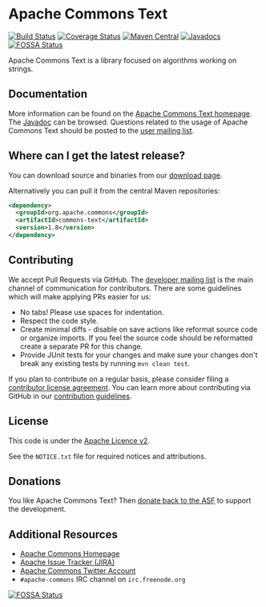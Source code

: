 <!---
 Licensed to the Apache Software Foundation (ASF) under one or more
 contributor license agreements.  See the NOTICE file distributed with
 this work for additional information regarding copyright ownership.
 The ASF licenses this file to You under the Apache License, Version 2.0
 (the "License"); you may not use this file except in compliance with
 the License.  You may obtain a copy of the License at

      http://www.apache.org/licenses/LICENSE-2.0

 Unless required by applicable law or agreed to in writing, software
 distributed under the License is distributed on an "AS IS" BASIS,
 WITHOUT WARRANTIES OR CONDITIONS OF ANY KIND, either express or implied.
 See the License for the specific language governing permissions and
 limitations under the License.
-->
<!---
 +======================================================================+
 |****                                                              ****|
 |****      THIS FILE IS GENERATED BY THE COMMONS BUILD PLUGIN      ****|
 |****                    DO NOT EDIT DIRECTLY                      ****|
 |****                                                              ****|
 +======================================================================+
 | TEMPLATE FILE: readme-md-template.md                                 |
 | commons-build-plugin/trunk/src/main/resources/commons-xdoc-templates |
 +======================================================================+
 |                                                                      |
 | 1) Re-generate using: mvn commons-build:readme-md                    |
 |                                                                      |
 | 2) Set the following properties in the component's pom:              |
 |    - commons.componentid (required, alphabetic, lower case)          |
 |    - commons.release.version (required)                              |
 |                                                                      |
 | 3) Example Properties                                                |
 |                                                                      |
 |  <properties>                                                        |
 |    <commons.componentid>math</commons.componentid>                   |
 |    <commons.release.version>1.2</commons.release.version>            |
 |  </properties>                                                       |
 |                                                                      |
 +======================================================================+
--->
Apache Commons Text
===================

[![Build Status](https://travis-ci.org/apache/commons-text.svg)](https://travis-ci.org/apache/commons-text)
[![Coverage Status](https://coveralls.io/repos/apache/commons-text/badge.svg)](https://coveralls.io/r/apache/commons-text)
[![Maven Central](https://maven-badges.herokuapp.com/maven-central/org.apache.commons/commons-text/badge.svg)](https://maven-badges.herokuapp.com/maven-central/org.apache.commons/commons-text/)
[![Javadocs](https://javadoc.io/badge/org.apache.commons/commons-text/1.8.svg)](https://javadoc.io/doc/org.apache.commons/commons-text/1.8)
[![FOSSA Status](https://app.fossa.io/api/projects/git%2Bgithub.com%2Fjeffdinotoriverbed%2Fcommons-text.svg?type=shield)](https://app.fossa.io/projects/git%2Bgithub.com%2Fjeffdinotoriverbed%2Fcommons-text?ref=badge_shield)

Apache Commons Text is a library focused on algorithms working on strings.

Documentation
-------------

More information can be found on the [Apache Commons Text homepage](https://commons.apache.org/proper/commons-text).
The [Javadoc](https://commons.apache.org/proper/commons-text/apidocs) can be browsed.
Questions related to the usage of Apache Commons Text should be posted to the [user mailing list][ml].

Where can I get the latest release?
-----------------------------------
You can download source and binaries from our [download page](https://commons.apache.org/proper/commons-text/download_text.cgi).

Alternatively you can pull it from the central Maven repositories:

```xml
<dependency>
  <groupId>org.apache.commons</groupId>
  <artifactId>commons-text</artifactId>
  <version>1.8</version>
</dependency>
```

Contributing
------------

We accept Pull Requests via GitHub. The [developer mailing list][ml] is the main channel of communication for contributors.
There are some guidelines which will make applying PRs easier for us:
+ No tabs! Please use spaces for indentation.
+ Respect the code style.
+ Create minimal diffs - disable on save actions like reformat source code or organize imports. If you feel the source code should be reformatted create a separate PR for this change.
+ Provide JUnit tests for your changes and make sure your changes don't break any existing tests by running ```mvn clean test```.

If you plan to contribute on a regular basis, please consider filing a [contributor license agreement](https://www.apache.org/licenses/#clas).
You can learn more about contributing via GitHub in our [contribution guidelines](CONTRIBUTING.md).

License
-------
This code is under the [Apache Licence v2](https://www.apache.org/licenses/LICENSE-2.0).

See the `NOTICE.txt` file for required notices and attributions.

Donations
---------
You like Apache Commons Text? Then [donate back to the ASF](https://www.apache.org/foundation/contributing.html) to support the development.

Additional Resources
--------------------

+ [Apache Commons Homepage](https://commons.apache.org/)
+ [Apache Issue Tracker (JIRA)](https://issues.apache.org/jira/browse/TEXT)
+ [Apache Commons Twitter Account](https://twitter.com/ApacheCommons)
+ `#apache-commons` IRC channel on `irc.freenode.org`

[ml]:https://commons.apache.org/mail-lists.html


[![FOSSA Status](https://app.fossa.io/api/projects/git%2Bgithub.com%2Fjeffdinotoriverbed%2Fcommons-text.svg?type=large)](https://app.fossa.io/projects/git%2Bgithub.com%2Fjeffdinotoriverbed%2Fcommons-text?ref=badge_large)